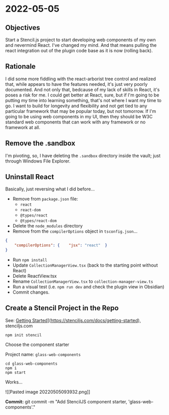 # 2022-05-05

## Objectives

Start a Stencil.js project to start developing web components of my own and nevermind React. I've changed my mind. And that means pulling the react integration out of the plugin code base as it is now (rolling back).

## Rationale

I did some more fiddling with the react-arborist tree control and realized that, while appears to have the features needed, it's just very poorly documented. And not only that, bedcause of my lack of skills in React, it's poses a risk for me. I could get better at React, sure, but if I'm going to be putting my time into learning something, that's not where I want my time to go. I want to build for longevity and flexibility and not get tied to any particular framework that may be popular today, but not tomorrow. If I'm going to be using web components in my UI, then they should be W3C standard web components that can work with any framework or no framework at all.

## Remove the .sandbox

I'm pivoting, so, I have deleting the `.sandbox` directory inside the vault; just through Windows File Explorer.

## Uninstall React

Basically, just reversing what I did before...

- Remove from `package.json` file:
	- `react`
	- `react-dom`
	- `@types/react`
	- `@types/react-dom`
- Delete the `node_modules` directory
- Remove from the `compilerOptions` object in `tsconfig.json`...
```json
{
	"compilerOptions": {    "jsx": "react"  }
}
```
- Run `npm install`
- Update `CollectionManagerView.tsx` (back to the starting point without React)
- Delete ReactView.tsx
- Rename `CollectionManagerView.tsx` to `collection-manager-view.ts`
- Run a visual test (i.e. `npm run dev` and check the plugin view in Obsidian)
- Commit changes.

## Create a Stencil Project in the Repo

See: [Getting Started](https://stenciljs.com/docs/getting-started)](https://stenciljs.com/docs/getting-started), stenciljs.com

`npm init stencil`

Choose the component starter

Project name: `glass-web-components`

```
cd glass-web-components
npm i
npm start
```

Works...

![[Pasted image 20220505093932.png]]

**Commit:** git commit -m "Add StencilJS component starter, 'glass-web-components'."

